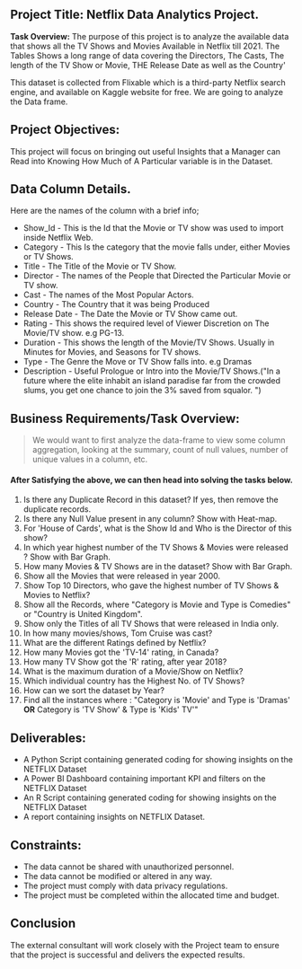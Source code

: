 ## Project Title: Netflix Data Analytics Project.

**Task Overview:** The purpose of this project is to analyze the available data that shows all the TV Shows and Movies Available in Netflix till 2021. The Tables Shows a long range of data covering the Directors, The Casts, The length of the TV Show or Movie, THE Release Date as well as the Country'

This dataset is collected from Flixable which is a third-party Netflix search engine, and available on Kaggle website for free. We are going to analyze the Data frame.

## Project Objectives:
This project will focus on bringing out useful Insights that a Manager can Read into Knowing How Much of A Particular variable is in the Dataset.

## Data Column Details.
Here are the names of the column with a brief info;

+ Show_Id - This is the Id that the Movie or TV show was used to import inside Netflix Web.
+ Category - This Is the category that the movie falls under, either Movies or TV Shows.
+ Title - The Title of the Movie or TV Show.
+ Director - The names of the People that Directed the Particular Movie or TV show.
+ Cast - The names of the Most Popular Actors.
+ Country - The Country that it was being Produced
+ Release Date - The Date the Movie or TV Show came out.
+ Rating - This shows the required level of Viewer Discretion on The Movie/TV show. e.g PG-13.
+ Duration - This shows the length of the Movie/TV Shows. Usually in Minutes for Movies, and Seasons for TV shows.
+ Type - The Genre the Move or TV Show falls into. e.g Dramas
+ Description - Useful Prologue or Intro into the Movie/TV Shows.("In a future where the elite inhabit an island paradise far from the crowded slums, you get one chance to join the 3% saved from squalor.
")

## Business Requirements/Task Overview:
 >We would want to first analyze the data-frame to view some column aggregation, looking at the summary, count of null values, number of unique values in a column, etc.
 
 #### After Satisfying the above, we can then head into solving the tasks below.
 
 1. Is there any Duplicate Record in this dataset? If yes, then remove the duplicate records.
 2. Is there any Null Value present in any column? Show with Heat-map.
 3. For 'House of Cards', what is the Show Id and Who is the Director of this show?
 4. In which year highest number of the TV Shows & Movies were released ? Show with Bar Graph.
 5. How many Movies & TV Shows are in the dataset? Show with Bar Graph.
 6. Show all the Movies that were released in year 2000.
 7. Show Top 10 Directors, who gave the highest number of TV Shows & Movies to Netflix?
 8. Show all the Records, where "Category is Movie and Type is Comedies" or "Country is United Kingdom".
 9. Show only the Titles of all TV Shows that were released in India only.
 10. In how many movies/shows, Tom Cruise was cast?
 11. What are the different Ratings defined by Netflix?
 12. How many Movies got the 'TV-14' rating, in Canada?
 13. How many TV Show got the 'R' rating, after year 2018?
 14. What is the maximum duration of a Movie/Show on Netflix?
 15. Which individual country has the Highest No. of TV Shows?
 16. How can we sort the dataset by Year?
 17. Find all the instances where : "Category is 'Movie' and Type is 'Dramas' **OR** Category is 'TV Show' & Type is 'Kids' TV'"
 

## Deliverables:
+ A  Python Script containing generated coding for showing insights on the NETFLIX Dataset
+ A Power BI Dashboard containing important KPI and filters on the NETFLIX Dataset 
+ An  R Script containing generated coding for showing insights on the NETFLIX Dataset
+ A report containing insights on NETFLIX Dataset.

## Constraints:
- The data cannot be shared with unauthorized personnel.
- The data cannot be modified or altered in any way.
- The project must comply with data privacy regulations.
- The project must be completed within the allocated time and budget.

## Conclusion
The external consultant will work closely with the Project team to ensure that the project is successful and delivers the expected results.